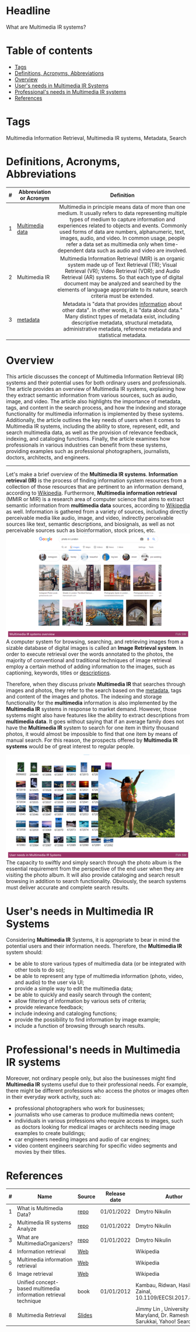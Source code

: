 # Headline
What are Multimedia IR systems?

# Table of contents
- [Tags](./MultimediaIRSystems_en.md#tags)
- [Definitions, Acronyms, Abbreviations](./MultimediaIRSystems_en.md#definitions-acronyms-abbreviations)
- [Overview](./MultimediaIRSystems_en.md#overview)
- [User's needs in Multimedia IR Systems](./MultimediaIRSystems_en.md#users-needs-in-multimedia-ir-systems)
- [Professional's needs in Multimedia IR systems](./MultimediaIRSystems_en.md#professionals-needs-in-multimedia-ir-systems)
- [References](./MultimediaIRSystems_en.md#references)

# Tags
Multimedia Information Retrieval, Multimedia IR systems, Metadata, Search

# Definitions, Acronyms, Abbreviations
| # | Abbreviation or Acronym | Definition     |
| - | ------------------------|:--------------:|
| 1 | [Multimedia data](https://link.springer.com/referenceworkentry/10.1007%2F978-0-387-39940-9_1008)| Multimedia in principle means data of more than one medium. It usually refers to data representing multiple types of medium to capture information and experiences related to objects and events. Commonly used forms of data are numbers, alphanumeric, text, images, audio, and video. In common usage, people refer a data set as multimedia only when time-dependent data such as audio and video are involved.|
| 2 | Multimedia IR| Multimedia Information Retrieval (MIR) is an organic system made up of Text Retrieval (TR); Visual Retrieval (VR); Video Retrieval (VDR); and Audio Retrieval (AR) systems. So that each type of digital document may be analyzed and searched by the elements of language appropriate to its nature, search criteria must be extended.|
| 3 | [metadata](https://en.wikipedia.org/wiki/Metadata)|Metadata is "data that provides [information](https://en.wikipedia.org/wiki/Information) about other data". In other words, it is "data about data." Many distinct types of metadata exist, including descriptive metadata, structural metadata, administrative metadata, reference metadata and statistical metadata. |

# Overview
This article discusses the concept of Multimedia Information Retrieval (IR) systems and their potential uses for both ordinary users and professionals. 
The article provides an overview of Multimedia IR systems, explaining how they extract semantic information from various sources, such as audio, image, and video.
The article also highlights the importance of metadata, tags, and content in the search process, and how the indexing and storage functionality for multimedia information is implemented by these systems.
Additionally, the article outlines the key needs of users when it comes to Multimedia IR systems, including the ability to store, represent, edit, and search multimedia data, as well as the provision of relevance feedback, indexing, and cataloging functions.
Finally, the article examines how professionals in various industries can benefit from these systems, providing examples such as professional photographers, journalists, doctors, architects, and engineers. 

---

Let's make a brief overview of the **Multimedia IR systems**.
**Information retrieval (IR)** is the process of finding information system resources from a collection of those resources that are pertinent to an information demand, according to [Wikipedia](https://en.wikipedia.org/wiki/Information_retrieval). 
Furthermore, **Multimedia information retrieval** (MMIR or MIR) is a research area of computer science that aims to extract semantic information from **multimedia data** sources, according to [Wikipedia](https://en.wikipedia.org/wiki/Multimedia_information_retrieval) as well. 
Information is gathered from a variety of sources, including directly perceivable media like audio, image, and video, indirectly perceivable sources like text, semantic descriptions, and biosignals, as well as not perceivable sources such as bioinformation, stock prices, etc.
<img src="Images/MultimediaIRsystemsoverview.png" alt="MultimediaIRsystemsoverview.png"/>
A computer system for browsing, searching, and retrieving images from a sizable database of digital images is called an **Image Retrieval system**. 
In order to execute retrieval over the words annotated to the photos, the majority of conventional and traditional techniques of image retrieval employ a certain method of adding information to the images, such as captioning, keywords, titles or [descriptions](https://en.wikipedia.org/wiki/Image_retrieval).

Therefore, when they discuss private **Multimedia IR** that searches through images and photos, they refer to the search based on the [metadata](https://en.wikipedia.org/wiki/Metadata), tags and content of the images and photos. 
The indexing and storage functionality for the **multimedia** information is also implemented by the **Multimedia IR** systems in response to market demand.
However, those systems might also have features like the ability to extract descriptions from **multimedia data**.
It goes without saying that if an average family does not have the **Multimedia IR** system to search for one item in thirty thousand photos, it would almost be impossible to find that one item by means of manual search. 
For this reason, the prospects offered by **Multimedia IR systems** would be of great interest to regular people.

<img src="Images/UserneedsinMultimediaIRSystems.png" alt="UserneedsinMultimediaIRSystems.png"/>
The capacity to swiftly and simply search through the photo album is the essential requirement from the perspective of the end user when they are visiting the photo album.
It will also provide cataloging and search result browsing in addition to search functionality. 
Obviously, the search systems must deliver accurate and complete search results. 

# User's needs in Multimedia IR Systems
Considering **Multimedia IR** Systems, it is appropriate to bear in mind the potential users and their information needs. 
Therefore, the **Multimedia IR** system should:

* be able to store various types of multimedia data (or be integrated with other tools to do so); 
* be able to represent any type of multimedia information (photo, video, and audio) to the user via UI; 
* provide a simple way to edit the multimedia data;
* be able to quickly and easily search through the content;
* allow filtering of information by various sets of criteria;
* provide relevance feedback;
* include indexing and cataloging functions;
* provide the possibility to find information by image example;
* include a function of browsing through search results. 

# Professional's needs in Multimedia IR systems
Moreover, not ordinary people only, but also the businesses might find **Multimedia IR** systems useful due to their professional needs.
For example, there might be different professions who access the photos or images often in their everyday work activity, such as:

* professional photographers who work for businesses; 
* journalists who use cameras to produce multimedia news content; 
* individuals in various professions who require access to images, such as doctors looking for medical images or architects needing image examples to create buildings; 
* car engineers needing images and audio of car engines;
* video content engineers searching for specific video segments and movies by their titles.

# References
| # | Name                 | Source                | Release date           |  Author                 | Description   |
| - | ---------------------|---------------------- |----------------------- | ----------------------- |:-------------:|
| 1 | What is Multimedia Data?|[repo](./MultimediaData_en.md)| 01/01/2022            | Dmytro Nikulin | |
| 2 | Multimedia IR systems Analyze|[repo](./MultimediaIRSystemsAnalyze_en.md)|01/01/2022| Dmytro Nikulin | |
| 3 | What are MultimediaOrganizers?|[repo](./MultimediaOrganizers.md)|01/01/2022 | Dmytro Nikulin | |
| 4 | Information retrieval|[Web](https://en.wikipedia.org/wiki/Information_retrieval)| | Wikipedia      | |
| 5 | Multimedia information retrieval |[Web](https://en.wikipedia.org/wiki/Multimedia_information_retrieval)|| Wikipedia | |
| 6 | Image retrieval|[Web](https://en.wikipedia.org/wiki/Image_retrieval)|  | Wikipedia      | |
| 7 | Unified concept-based multimedia information retrieval technique | book | 01/01/2012 | Kambau, Ridwan, Hasibuan, Zainal, 10.1109/EECSI.2017.8239086 |  |
| 8 | Multimedia Retrieval |[Slides](https://www.ccs.neu.edu/home/jaa/CSG339.06F/Lectures/multimedia.pdf) | | Jimmy Lin , University of Maryland, Dr. Ramesh R. Sarukkai, Yahoo! Search | |
